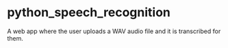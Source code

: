# python_speech_recognition
A web app where the user uploads a WAV audio file and it is transcribed for them.
